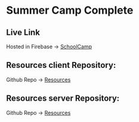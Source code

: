

# Summer Camp Complete

## Live Link
Hosted in Firebase -> [SchoolCamp](https://aircnc-68403.web.app/)

## Resources client Repository:
Github Repo -> [Resources](https://github.com/shakilahmedatik/aircnc-resources)

## Resources server Repository:
Github Repo -> [Resources](https://github.com/shakilahmedatik/aircnc-part1-starter)

